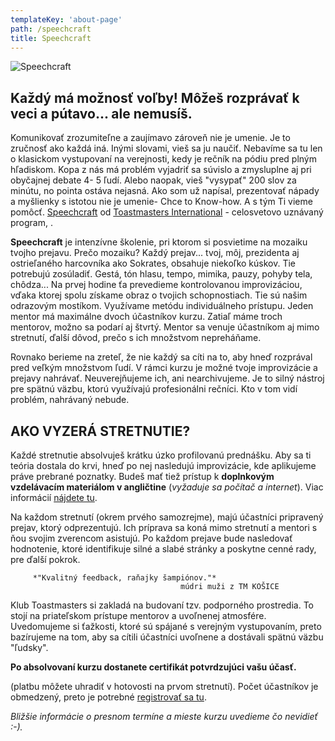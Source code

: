 ```yaml
---
templateKey: 'about-page'
path: /speechcraft
title: Speechcraft
---
```


![Speechcraft](/img/speechcraft/speechcraft-2.0.png)

## Každý má možnosť voľby! Môžeš rozprávať k veci a pútavo... ale nemusíš.

Komunikovať zrozumiteľne a zaujímavo zároveň nie je umenie. Je to zručnosť ako každá iná. Inými slovami, vieš sa ju naučiť. Nebavíme sa tu len o klasickom vystupovaní na verejnosti, kedy je rečník na pódiu pred plným hľadiskom. Kopa z nás má problém vyjadriť sa súvislo a zmysluplne aj pri obyčajnej debate 4- 5 ľudí. Alebo naopak, vieš "vysypať" 200 slov za minútu, no pointa ostáva nejasná. Ako som už napísal, prezentovať nápady a myšlienky s istotou nie je umenie- Chce to Know-how. A s tým Ti vieme pomôcť. [Speechcraft](https://www.toastmasters.org/education/speechcraft) od [Toastmasters International](https://www.toastmasters.org/about) - celosvetovo uznávaný program, .

**Speechcraft** je intenzívne školenie, pri ktorom si posvietime na mozaiku tvojho prejavu. Prečo mozaiku? Každý prejav... tvoj, môj, prezidenta aj ostrieľaného harcovníka ako Sokrates, obsahuje niekoľko kúskov. Tie potrebujú zosúladiť. Gestá, tón hlasu, tempo, mimika, pauzy, pohyby tela, chôdza... Na prvej hodine ťa prevedieme kontrolovanou improvizáciou, vďaka ktorej spolu získame obraz o tvojich schopnostiach. Tie sú našim odrazovým mostíkom. Využívame metódu individuálneho prístupu. Jeden mentor má maximálne dvoch účastníkov kurzu. Zatiaľ máme troch mentorov, možno sa podarí aj štvrtý. Mentor sa venuje účastníkom aj mimo stretnutí, ďalší dôvod, prečo s ich množstvom nepreháňame. 

Rovnako berieme na zreteľ, že nie každý sa cíti na to, aby hneď rozprával pred veľkým množstvom ľudí. V rámci kurzu je možné tvoje improvizácie a prejavy nahrávať. Neuverejňujeme ich, ani nearchivujeme. Je to silný nástroj pre spätnú väzbu, ktorú využívajú profesionálni rečníci. Kto v tom vidí problém, nahrávaný nebude.

## AKO VYZERÁ STRETNUTIE?

Každé stretnutie absolvuješ krátku úzko profilovanú prednášku. Aby sa ti teória dostala do krvi, hneď po nej nasledujú improvizácie, kde aplikujeme práve prebrané poznatky. Budeš mať tiež prístup k **doplnkovým vzdelávacím materiálom v angličtine** (*vyžaduje sa počítač a internet*). Viac informácií [nájdete tu](https://www.toastmasters.org/education/speechcraft/speechcraft-faq).

Na každom stretnutí (okrem prvého samozrejme), majú účastníci pripravený prejav, ktorý odprezentujú. Ich príprava sa koná mimo stretnutí a mentori s ňou svojim zverencom asistujú. Po každom prejave bude nasledovať hodnotenie, ktoré identifikuje silné a slabé stránky a poskytne cenné rady, pre ďalší pokrok. 

         *"Kvalitný feedback, raňajky šampiónov."*
                                          múdri muži z TM KOŠICE

Klub Toastmasters si zakladá na budovaní tzv. podporného prostredia. To stojí na priateľskom prístupe mentorov a uvoľnenej atmosfére. Uvedomujeme si ťažkosti, ktoré sú spájané s verejným vystupovaním, preto bazírujeme na tom, aby sa cítili účastníci uvoľnene a dostávali spätnú väzbu "ľudsky".

**Po absolvovaní kurzu dostanete certifikát potvrdzujúci vašu účasť.**


(platbu môžete uhradiť v hotovosti na prvom stretnutí). Počet účastníkov je obmedzený, preto je potrebné [registrovať sa tu](https://docs.google.com/forms/d/e/1FAIpQLSfc_ffX9eJaADMRhdMs5wJif5iAMfHKuBM8_8wEPzAdI2o9tw/viewform?pli=1).

*Bližšie informácie o presnom termíne a mieste kurzu uvedieme čo nevidieť :-).*
